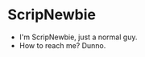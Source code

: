 # ScripNewbie

* I'm ScripNewbie, just a normal guy.
* How to reach me? Dunno.

<!---
ScripNewbie/ScripNewbie is a ✨ special ✨ repository because its `README.md` (this file) appears on your GitHub profile.
You can click the Preview link to take a look at your changes.
--->
